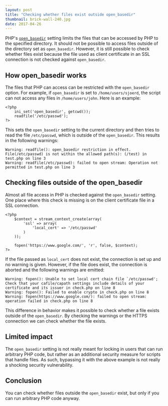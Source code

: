 ```yaml
---
layout: post
title: "Checking whether files exist outside open_basedir"
thumbnail: brick-wall-240.jpg
date: 2017-04-26
---
```


PHP's [`open_basedir`](https://www.php.net/manual/en/ini.core.php#ini.open-basedir) setting limits the files that can be accessed by PHP to the specified directory. It should not be possible to access files outside of the directory set as `open_basedir`. However, it is still possible to check whether files exist because the file used as client certificate in an SSL connection is not checked against `open_basedir`.

## How open_basedir works

The files that PHP can access can be restricted with the `open_basedir` option. For example, if `open_basedir` is set to `/home/users/sjoerd`, the script can not access any files in `/home/users/john`. Here is an example:

    <?php
        ini_set('open_basedir', getcwd());
        readfile('/etc/passwd');
    ?>

This sets the `open_basedir` setting to the current directory and then tries to read the file `/etc/passwd`, which is outside of the `open_basedir`. This results in the following warnings:

    Warning: readfile(): open_basedir restriction in effect. File(/etc/passwd) is not within the allowed path(s): (/test) in test.php on line 3
    Warning: readfile(/etc/passwd): failed to open stream: Operation not permitted in test.php on line 3

## Checking files outside of the open_basedir

Almost all file access in PHP is checked against the `open_basedir` setting. One place where this check is missing is on the client certificate file in a SSL connection.

    <?php
        $context = stream_context_create(array(
            'ssl' => array(
                'local_cert' => '/etc/passwd'
            )
        ));

        fopen('https://www.google.com/', 'r', false, $context);
    ?>

If the file passed as `local_cert` does not exist, the connection is set up and no warning is given. However, if the file does exist, the connection is aborted and the following warnings are emitted:

    Warning: fopen(): Unable to set local cert chain file `/etc/passwd'; Check that your cafile/capath settings include details of your certificate and its issuer in check.php on line 8
    Warning: fopen(): Failed to enable crypto in check.php on line 8
    Warning: fopen(https://www.google.com/): failed to open stream: operation failed in check.php on line 8

This difference in behavior makes it possible to check whether a file exists outside of the `open_basedir`. By checking the warnings or the HTTPS connection we can check whether the file exists.

## Limited impact

The `open_basedir` setting is not really meant for locking in users that can run arbitrary PHP code, but rather as an additional security measure for scripts that handle files. As such, bypassing it with the above example is not really a shocking security vulnerability.

## Conclusion

You can check whether files outside the `open_basedir` exist, but only if you can run arbitrary PHP code anyway.
